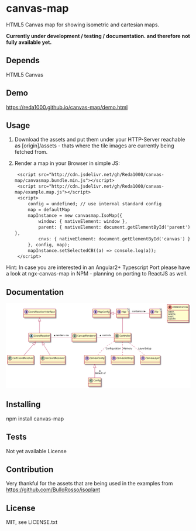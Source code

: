 # canvas-map
HTML5 Canvas map for showing isometric and cartesian maps. 

__Currently under development / testing / documentation. and therefore not fully available yet.__

## Depends
HTML5 Canvas

## Demo
https://reda1000.github.io/canvas-map/demo.html

## Usage
1. Download the assets and put them under your HTTP-Server reachable as [origin]/assets - thats where the tile images are currently being fetched from.
2. Render a map in your Browser in simple JS:


        <script src="http://cdn.jsdelivr.net/gh/Reda1000/canvas-map/canvasmap.bundle.min.js"></script>
        <script src="http://cdn.jsdelivr.net/gh/Reda1000/canvas-map/example.map.js"></script>
        <script>
            config = undefined; // use internal standard config
            map = defaultMap
            mapInstance = new canvasmap.IsoMap({
                window: { nativeElement: window },
                parent: { nativeElement: document.getElementById('parent') },
                cnvs: { nativeElement: document.getElementById('canvas') }
            }, config, map);
            mapInstance.setSelectedCB((a) => console.log(a));
        </script>

Hint: In case you are interested in an Angular2+ Typescript Port please have a look at ngx-canvas-map in NPM - planning on porting to ReactJS as well.

## Documentation
<!-- 
@startuml

interface CoordResolverInterface
abstract class CoordResolver
class CartCoordResolver
class IsoCoordResolver

CoordResolverInterface <|-- CoordResolver
CoordResolver <|-- CartCoordResolver
CoordResolver <|-- IsoCoordResolver

interface CanvasConfig
class Config

CanvasConfig <|-- Config : default of <

interface CanvasSettings

interface CanvasLayer

class CanvasRenderer
class Controller
Controller -left- CanvasRenderer : controls >
CanvasRenderer -left- CoordResolver : renders via >
Controller .. CanvasSettings : Memory
Controller .. CanvasLayer : LayerSetup
Controller .. CanvasConfig : Configuration

interface MapConfig
interface Map<T>
interface Tile<T>
MapConfig <|-right- Map
Map -right- Tile : contains n >
Map -- Controller

enum ORRIENTATION {
WEST,
NORTH,
EAST,
SOUTH
}

@enduml
-->
![alt text](https://github.com/Reda1000/canvas-map/blob/master/diagram.png)

## Installing
npm install canvas-map

## Tests
Not yet available
License

## Contribution
Very thankful for the assets that are being used in the examples from https://github.com/BulloRosso/isoplant

## License
MIT, see LICENSE.txt
